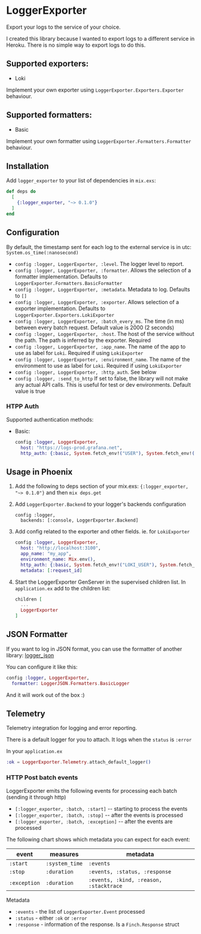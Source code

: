 # LoggerExporter

Export your logs to the service of your choice.

I created this library because I wanted to export logs to a different service in
Heroku. There is no simple way to export logs to do this.

## Supported exporters:
- Loki

Implement your own exporter using `LoggerExporter.Exporters.Exporter` behaviour.

## Supported formatters:
- Basic

Implement your own formatter using `LoggerExporter.Formatters.Formatter` behaviour.

## Installation

Add `logger_exporter` to your list of dependencies in `mix.exs`:

```elixir
def deps do
  [
    {:logger_exporter, "~> 0.1.0"}
  ]
end
```

## Configuration

By default, the timestamp sent for each log to the external service is in utc: `System.os_time(:nanosecond)`

- `config :logger, LoggerExporter, :level`. The logger level to report.
- `config :logger, LoggerExporter, :formatter`. Allows the selection of a formatter implementation. Defaults to `LoggerExporter.Formatters.BasicFormatter`
- `config :logger, LoggerExporter, :metadata`. Metadata to log. Defaults to `[]`
- `config :logger, LoggerExporter, :exporter`. Allows selection of a exporter implementation. Defaults to `LoggerExporter.Exporters.LokiExporter`
- `config :logger, LoggerExporter, :batch_every_ms`. The time (in ms) between every batch request. Default value is 2000 (2 seconds)
- `config :logger, LoggerExporter, :host`. The host of the service without the path. The path is inferred by the exporter. Required
- `config :logger, LoggerExporter, :app_name`. The name of the app to use as label for `Loki`. Required if using `LokiExporter`
- `config :logger, LoggerExporter, :environment_name`. The name of the environment to use as label for `Loki`. Required if using `LokiExporter`
- `config :logger, LoggerExporter, :http_auth`. See below
- `config :logger, :send_to_http` If set to false, the library will not make any actual API calls. This is useful for test or dev environments. Default value is true

### HTPP Auth

Supported authentication methods:
- Basic:

  ```elixir
  config :logger, LoggerExporter,
    host: "https://logs-prod.grafana.net",
    http_auth: {:basic, System.fetch_env!("USER"), System.fetch_env!("PASSWORD")}
  ```

## Usage in Phoenix

1.  Add the following to deps section of your mix.exs: `{:logger_exporter, "~> 0.1.0"}`
    and then `mix deps.get`

2.  Add `LoggerExporter.Backend` to your logger's backends configuration

    ```
    config :logger,
      backends: [:console, LoggerExporter.Backend]
    ```

3.  Add config related to the exporter and other fields.
    ie. for `LokiExporter`

    ```elixir
    config :logger, LoggerExporter,
      host: "http://localhost:3100",
      app_name: "my_app",
      environment_name: Mix.env(),
      http_auth: {:basic, System.fetch_env!("LOKI_USER"), System.fetch_env!("LOKI_PASSWORD")},
      metadata: [:request_id]
    ```

4.  Start the LoggerExporter GenServer in the supervised children list.
    In `application.ex` add to the children list:

    ```elixir
    children [
      ...
      LoggerExporter
    ]
    ```

## JSON Formatter

If you want to log in JSON format, you can use the formatter of another library:
[logger_json](https://github.com/Nebo15/logger_json)

You can configure it like this:
```elixir
config :logger, LoggerExporter,
  formatter: LoggerJSON.Formatters.BasicLogger
```

And it will work out of the box :)

## Telemetry

Telemetry integration for logging and error reporting.

There is a default logger for you to attach. It logs when the `status` is `:error`

In your `application.ex`

```elixir
:ok = LoggerExporter.Telemetry.attach_default_logger()
```

### HTTP Post batch events

LoggerExporter emits the following events for processing each batch (sending it through http)

- `[:logger_exporter, :batch, :start]` -- starting to process the events
- `[:logger_exporter, :batch, :stop]` -- after the events is processed
- `[:logger_exporter, :batch, :exception]` -- after the events are processed

The following chart shows which metadata you can expect for each event:

| event        | measures       | metadata                               |
| ------------ | -------------- | ---------                              |
| `:start`     | `:system_time` | `:events`                              |
| `:stop`      | `:duration`    | `:events, :status, :response`          |
| `:exception` | `:duration`    | `:events, :kind, :reason, :stacktrace` |

Metadata
* `:events` - the list of `LoggerExporter.Event` processed
* `:status` - either `:ok` or `:error`
* `:response` - information of the response. Is a `Finch.Response` struct
